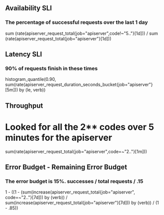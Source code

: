 ## Availability SLI
### The percentage of successful requests over the last 1 day
sum (rate(apiserver_request_total{job="apiserver",code!~"5.."}[1d]))
/
sum (rate(apiserver_request_total{job="apiserver"}[1d]))

## Latency SLI
### 90% of requests finish in these times
histogram_quantile(0.90,
sum(rate(apiserver_request_duration_seconds_bucket{job="apiserver"}[5m])) by (le, verb))

## Throughput
# Looked for all the 2** codes over 5 minutes for the apiserver
sum(rate(apiserver_request_total{job="apiserver",code=~"2.."}[1m]))

## Error Budget - Remaining Error Budget
### The error budget is 15%. successes / total requests / .15      
1 - ((1 - (sum(increase(apiserver_request_total{job="apiserver", code=~"2.."}[7d])) by (verb)) / sum(increase(apiserver_request_total{job="apiserver"}[7d])) by (verb)) / (1 - .85))
